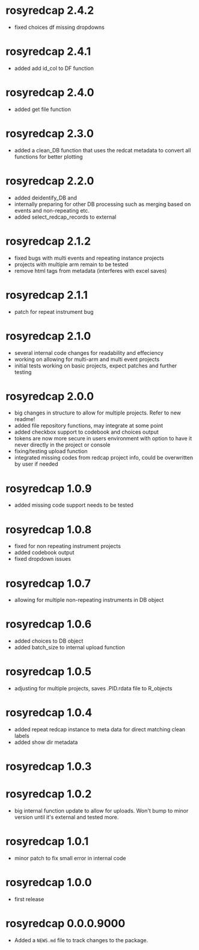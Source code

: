 # rosyredcap 2.4.2
* fixed choices df missing dropdowns

# rosyredcap 2.4.1
* added add id_col to DF function

# rosyredcap 2.4.0
* added get file function

# rosyredcap 2.3.0
* added a clean_DB function that uses the redcat metadata to convert all functions for better plotting

# rosyredcap 2.2.0
* added deidentify_DB and 
* internally preparing for other DB processing such as merging based on events and non-repeating etc.
* added select_redcap_records to external

# rosyredcap 2.1.2
* fixed bugs with multi events and repeating instance projects
* projects with multiple arm remain to be tested
* remove html tags from metadata (interferes with excel saves)

# rosyredcap 2.1.1
* patch for repeat instrument bug

# rosyredcap 2.1.0
* several internal code changes for readability and effeciency
* working on allowing for multi-arm and multi event projects
* initial tests working on basic projects, expect patches and further testing

# rosyredcap 2.0.0
* big changes in structure to allow for multiple projects. Refer to new readme!
* added file repository functions, may integrate at some point
* added checkbox support to codebook and choices output
* tokens are now more secure in users environment with option to have it never directly in the project or console
* fixing/testing upload function
* integrated missing codes from redcap project info, could be overwritten by user if needed

# rosyredcap 1.0.9
* added missing code support needs to be tested

# rosyredcap 1.0.8
* fixed for non repeating instrument projects
* added codebook output
* fixed dropdown issues

# rosyredcap 1.0.7
* allowing for multiple non-repeating instruments in DB object

# rosyredcap 1.0.6
* added choices to DB object
* added batch_size to internal upload function

# rosyredcap 1.0.5
* adjusting for multiple projects, saves .PID.rdata file to R_objects

# rosyredcap 1.0.4
* added repeat redcap instance to meta data for direct matching clean labels
* added show dir metadata

# rosyredcap 1.0.3

# rosyredcap 1.0.2
* big internal function update to allow for uploads. Won't bump to minor version until it's external and tested more.

# rosyredcap 1.0.1
* minor patch to fix small error in internal code

# rosyredcap 1.0.0
* first release

# rosyredcap 0.0.0.9000
* Added a `NEWS.md` file to track changes to the package.
